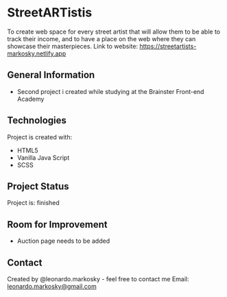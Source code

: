 # StreetARTistis
To create web space for every street artist that will allow them to be able to track their income, and to have a place on the web where they can showcase their masterpieces.
Link to website: https://streetartists-markosky.netlify.app
## General Information
* Second project i created while studying at the Brainster Front-end Academy

## Technologies
Project is created with:
* HTML5
* Vanilla Java Script
* SCSS

## Project Status
Project is: finished

## Room for Improvement
* Auction page needs to be added

## Contact
Created by @leonardo.markosky - feel free to contact me
Email: leonardo.markosky@gmail.com


